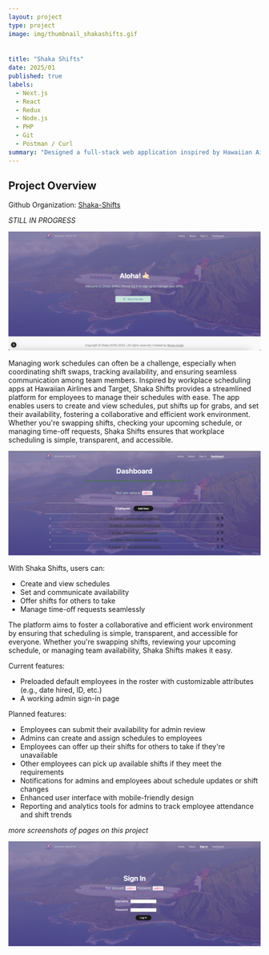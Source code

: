 ```yaml
---
layout: project
type: project
image: img/thumbnail_shakashifts.gif


title: "Shaka Shifts"
date: 2025/01
published: true
labels:
  - Next.js
  - React
  - Redux
  - Node.js
  - PHP
  - Git
  - Postman / Curl
summary: "Designed a full-stack web application inspired by Hawaiian Airlines and Target's workplace scheduling apps, utilizing modern web technologies for secure authentication and dynamic user interfaces."
---
```


## Project Overview

Github Organization: [Shaka-Shifts](https://github.com/ShakaShifts/ShakaShifts.github.io)

*STILL IN PROGRESS*

<img src="../img/shakashifts_landingpage.png" alt="Shaka Shifts Landing Page" width="599">

Managing work schedules can often be a challenge, especially when coordinating shift swaps, tracking availability, and ensuring seamless communication among team members. Inspired by workplace scheduling apps at Hawaiian Airlines and Target, Shaka Shifts provides a streamlined platform for employees to manage their schedules with ease. The app enables users to create and view schedules, put shifts up for grabs, and set their availability, fostering a collaborative and efficient work environment. Whether you're swapping shifts, checking your upcoming schedule, or managing time-off requests, Shaka Shifts ensures that workplace scheduling is simple, transparent, and accessible.

<img src="../img/shakashifts-employee-page.png" alt="Shaka Shifts Employee Page" width="700">

With Shaka Shifts, users can:

- Create and view schedules
- Set and communicate availability
- Offer shifts for others to take
- Manage time-off requests seamlessly

The platform aims to foster a collaborative and efficient work environment by ensuring that scheduling is simple, transparent, and accessible for everyone. Whether you're swapping shifts, reviewing your upcoming schedule, or managing team availability, Shaka Shifts makes it easy.


Current features:
- Preloaded default employees in the roster with customizable attributes (e.g., date hired, ID, etc.)
- A working admin sign-in page

Planned features:
- Employees can submit their availability for admin review
- Admins can create and assign schedules to employees
- Employees can offer up their shifts for others to take if they're unavailable
- Other employees can pick up available shifts if they meet the requirements
- Notifications for admins and employees about schedule updates or shift changes
- Enhanced user interface with mobile-friendly design
- Reporting and analytics tools for admins to track employee attendance and shift trends

*more screenshots of pages on this project*

<img src="../img/shakashifts-signin.png" alt="Shaka Shifts Sign In Page" width="599">




